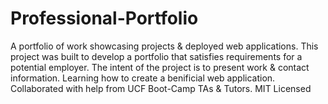 # Professional-Portfolio
A portfolio of work showcasing projects & deployed web applications.
This project was built to develop a portfolio that satisfies requirements for a potential employer.
The intent of the project is to present work & contact information.
Learning how to create a benificial web application.
Collaborated with help from UCF Boot-Camp TAs & Tutors.
MIT Licensed